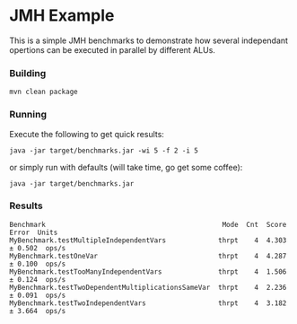 # JMH Example
This is a simple JMH benchmarks to demonstrate how several independant opertions can be executed in parallel by different ALUs. 

### Building
`mvn clean package`

### Running
Execute the following to get quick results:

`java -jar target/benchmarks.jar -wi 5 -f 2 -i 5`

or simply run with defaults (will take time, go get some coffee):

`java -jar target/benchmarks.jar`

### Results
```
Benchmark                                            Mode  Cnt  Score   Error  Units
MyBenchmark.testMultipleIndependentVars             thrpt    4  4.303 ± 0.502  ops/s
MyBenchmark.testOneVar                              thrpt    4  4.287 ± 0.100  ops/s
MyBenchmark.testTooManyIndependentVars              thrpt    4  1.506 ± 0.124  ops/s
MyBenchmark.testTwoDependentMultiplicationsSameVar  thrpt    4  2.236 ± 0.091  ops/s
MyBenchmark.testTwoIndependentVars                  thrpt    4  3.182 ± 3.664  ops/s
```
